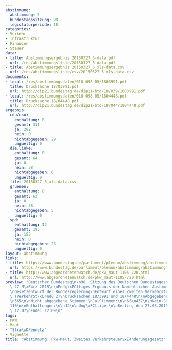 ```yaml
---
abstimmung:
  abstimmung: 5
  bundestagssitzung: 98
  legislaturperiode: 18
categories:
- Verkehr
- Infrastruktur
- Finanzen
- Steuer
data:
- title: Abstimmungsergebnis 20150327_5-data.pdf
  url: /res/abstimmungsliste/20150327_5-data.pdf
- title: Abstimmungsergebnis 20150327_5_xls-data.csv
  url: /res/abstimmungsliste/csv/20150327_5_xls-data.csv
documents:
- local: /res/abstimmungsdaten/018-098-05/1803991.pdf
  title: Drucksache 18/03991.pdf
  url: http://dip21.bundestag.de/dip21/btd/18/039/1803991.pdf
- local: /res/abstimmungsdaten/018-098-05/1804448.pdf
  title: Drucksache 18/04448.pdf
  url: http://dip21.bundestag.de/dip21/btd/18/044/1804448.pdf
ergebnis:
  cdu/csu:
    enthaltung: 0
    gesamt: 311
    ja: 282
    nein: 0
    nichtabgegeben: 29
    ungueltig: 0
  die.linke:
    enthaltung: 0
    gesamt: 64
    ja: 0
    nein: 58
    nichtabgegeben: 6
    ungueltig: 0
  file: 20150327_5_xls-data.csv
  gruenen:
    enthaltung: 0
    gesamt: 63
    ja: 0
    nein: 58
    nichtabgegeben: 5
    ungueltig: 0
  spd:
    enthaltung: 12
    gesamt: 193
    ja: 155
    nein: 0
    nichtabgegeben: 26
    ungueltig: 0
layout: abstimmung
links:
- title: https://www.bundestag.de/parlament/plenum/abstimmung/abstimmung?id=336
  url: https://www.bundestag.de/parlament/plenum/abstimmung/abstimmung?id=336
- title: http://www.abgeordnetenwatch.de/pkw_maut-1105-720.html
  url: http://www.abgeordnetenwatch.de/pkw_maut-1105-720.html
preview: "Deutscher Bundestag\n\n98. Sitzung des Deutschen Bundestages\nam Freitag,\
  \ 27.M\xE4rz 2015\n\nEndg\xFCltiges Ergebnis der Namentlichen Abstimmung Nr. 5\n\
  \nGesetzentwurf der Bundesregierung\nEntwurf eines Zweiten Verkehrsteuer\xE4nderungsgesetzes\
  \ (VerkehrSt\xC4ndG 2)\nDrucksachen 18/3991 und 18/4448\n\nAbgegebene Stimmen insgesamt:\n\
  \n565\n\nNicht abgegebene Stimmen:\nJa-Stimmen:\n\n66\n437\n\nNein-Stimmen:\n\n\
  116\n\nEnthaltungen:\n\n12\n\nUng\xFCltige:\n\nBerlin, den 27.03.2015\n\n0\n\nBeginn:\
  \ 12:07\nEnde: 12:09\n"
tags:
- PKW
- Maut
- "Stra\xDFennetz"
- Vignette
title: "Abstimmung: Pkw-Maut, Zweites Verkehrsteuer\xE4nderungsgesetz"
---
```

